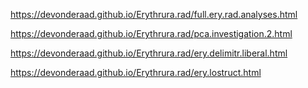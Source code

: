
https://devonderaad.github.io/Erythrura.rad/full.ery.rad.analyses.html


https://devonderaad.github.io/Erythrura.rad/pca.investigation.2.html


https://devonderaad.github.io/Erythrura.rad/ery.delimitr.liberal.html

https://devonderaad.github.io/Erythrura.rad/ery.lostruct.html
